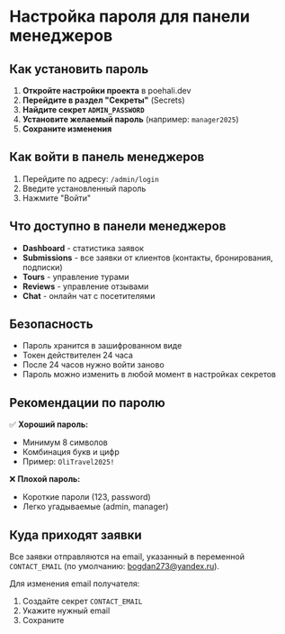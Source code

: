 # Настройка пароля для панели менеджеров

## Как установить пароль

1. **Откройте настройки проекта** в poehali.dev
2. **Перейдите в раздел "Секреты"** (Secrets)
3. **Найдите секрет `ADMIN_PASSWORD`**
4. **Установите желаемый пароль** (например: `manager2025`)
5. **Сохраните изменения**

## Как войти в панель менеджеров

1. Перейдите по адресу: `/admin/login`
2. Введите установленный пароль
3. Нажмите "Войти"

## Что доступно в панели менеджеров

- **Dashboard** - статистика заявок
- **Submissions** - все заявки от клиентов (контакты, бронирования, подписки)
- **Tours** - управление турами
- **Reviews** - управление отзывами
- **Chat** - онлайн чат с посетителями

## Безопасность

- Пароль хранится в зашифрованном виде
- Токен действителен 24 часа
- После 24 часов нужно войти заново
- Пароль можно изменить в любой момент в настройках секретов

## Рекомендации по паролю

✅ **Хороший пароль:**
- Минимум 8 символов
- Комбинация букв и цифр
- Пример: `OliTravel2025!`

❌ **Плохой пароль:**
- Короткие пароли (123, password)
- Легко угадываемые (admin, manager)

## Куда приходят заявки

Все заявки отправляются на email, указанный в переменной `CONTACT_EMAIL` (по умолчанию: bogdan273@yandex.ru).

Для изменения email получателя:
1. Создайте секрет `CONTACT_EMAIL` 
2. Укажите нужный email
3. Сохраните
